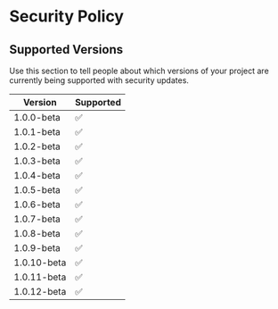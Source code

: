 # Security Policy

## Supported Versions

Use this section to tell people about which versions of your project are
currently being supported with security updates.

| Version | Supported          |
| ------- | ------------------ |
| 1.0.0-beta  | :white_check_mark: |
| 1.0.1-beta  | :white_check_mark: |
| 1.0.2-beta  | :white_check_mark: |
| 1.0.3-beta  | :white_check_mark: |
| 1.0.4-beta  | :white_check_mark: |
| 1.0.5-beta  | :white_check_mark: |
| 1.0.6-beta  | :white_check_mark: |
| 1.0.7-beta  | :white_check_mark: |
| 1.0.8-beta  | :white_check_mark: |
| 1.0.9-beta  | :white_check_mark: |
| 1.0.10-beta  | :white_check_mark: |
| 1.0.11-beta  | :white_check_mark: |
| 1.0.12-beta  | :white_check_mark: |
